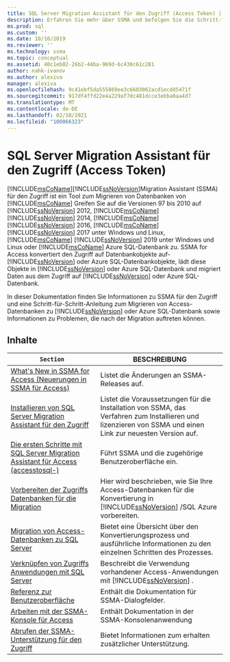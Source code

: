 ```yaml
---
title: SQL Server Migration Assistant für den Zugriff (Access Token) | Microsoft-Dokumentation
description: Erfahren Sie mehr über SSMA und befolgen Sie die Schritt-für-Schritt-Anleitungen zum Migrieren von Access-Datenbanken zu SQL Server oder Azure SQL-Datenbank.
ms.prod: sql
ms.custom: ''
ms.date: 10/10/2019
ms.reviewer: ''
ms.technology: ssma
ms.topic: conceptual
ms.assetid: 40c1eb02-26b2-44ba-969d-6c430c61c281
author: nahk-ivanov
ms.author: alexiva
manager: alexiva
ms.openlocfilehash: 9c41ebf5da555869ee3c6603062acd1ecdd5471f
ms.sourcegitcommit: 917df4ffd22e4a229af7dc481dcce3ebba0aa4d7
ms.translationtype: MT
ms.contentlocale: de-DE
ms.lasthandoff: 02/10/2021
ms.locfileid: "100066323"
---
```

# <a name="sql-server-migration-assistant-for-access-accesstosql"></a>SQL Server Migration Assistant für den Zugriff (Access Token)

[!INCLUDE[msCoName](../../includes/msconame_md.md)][!INCLUDE[ssNoVersion](../../includes/ssnoversion-md.md)]Migration Assistant (SSMA) für den Zugriff ist ein Tool zum Migrieren von Datenbanken von [!INCLUDE[msCoName](../../includes/msconame_md.md)] Greifen Sie auf die Versionen 97 bis 2010 auf [!INCLUDE[ssNoVersion](../../includes/ssnoversion-md.md)] 2012, [!INCLUDE[msCoName](../../includes/msconame_md.md)] [!INCLUDE[ssNoVersion](../../includes/ssnoversion-md.md)] 2014, [!INCLUDE[msCoName](../../includes/msconame_md.md)] [!INCLUDE[ssNoVersion](../../includes/ssnoversion-md.md)] 2016, [!INCLUDE[msCoName](../../includes/msconame_md.md)] [!INCLUDE[ssNoVersion](../../includes/ssnoversion-md.md)] 2017 unter Windows und Linux, [!INCLUDE[msCoName](../../includes/msconame_md.md)] [!INCLUDE[ssNoVersion](../../includes/ssnoversion-md.md)] 2019 unter Windows und Linux oder [!INCLUDE[msCoName](../../includes/msconame_md.md)] Azure SQL-Datenbank zu. SSMA for Access konvertiert den Zugriff auf Datenbankobjekte auf- [!INCLUDE[ssNoVersion](../../includes/ssnoversion-md.md)] oder Azure SQL-Datenbankobjekte, lädt diese Objekte in [!INCLUDE[ssNoVersion](../../includes/ssnoversion-md.md)] oder Azure SQL-Datenbank und migriert Daten aus dem Zugriff auf [!INCLUDE[ssNoVersion](../../includes/ssnoversion-md.md)] oder Azure SQL-Datenbank.
  
In dieser Dokumentation finden Sie Informationen zu SSMA für den Zugriff und eine Schritt-für-Schritt-Anleitung zum Migrieren von Access-Datenbanken zu [!INCLUDE[ssNoVersion](../../includes/ssnoversion-md.md)] oder Azure SQL-Datenbank sowie Informationen zu Problemen, die nach der Migration auftreten können.  
  
## <a name="contents"></a>Inhalte  
  
|`Section`|BESCHREIBUNG|
|-----------|---------------|
|[What's New in SSMA for Access (Neuerungen in SSMA für Access)](./what-s-new-in-ssma-for-access-accesstosql.md)|Listet die Änderungen an SSMA-Releases auf.|  
|[Installieren von SQL Server Migration Assistant für den Zugriff](installing-sql-server-migration-assistant-for-access-accesstosql.md)|Listet die Voraussetzungen für die Installation von SSMA, das Verfahren zum Installieren und lizenzieren von SSMA und einen Link zur neuesten Version auf.|  
|[Die ersten Schritte mit SQL Server Migration Assistant für Access &#40;accesstosql-&#41;](../../ssma/access/getting-started-with-sql-server-migration-assistant-for-access-accesstosql.md)|Führt SSMA und die zugehörige Benutzeroberfläche ein.|  
|[Vorbereiten der Zugriffs Datenbanken für die Migration](preparing-access-databases-for-migration-accesstosql.md)|Hier wird beschrieben, wie Sie Ihre Access-Datenbanken für die Konvertierung in [!INCLUDE[ssNoVersion](../../includes/ssnoversion-md.md)] /SQL Azure vorbereiten.|  
|[Migration von Access-Datenbanken zu SQL Server](migrating-access-databases-to-sql-server-azure-sql-db-accesstosql.md)|Bietet eine Übersicht über den Konvertierungsprozess und ausführliche Informationen zu den einzelnen Schritten des Prozesses.|  
|[Verknüpfen von Zugriffs Anwendungen mit SQL Server](linking-access-applications-to-sql-server-azure-sql-db-accesstosql.md)|Beschreibt die Verwendung vorhandener Access-Anwendungen mit [!INCLUDE[ssNoVersion](../../includes/ssnoversion-md.md)] .|  
|[Referenz zur Benutzeroberfläche](user-interface-reference-accesstosql.md)|Enthält die Dokumentation für SSMA-Dialogfelder.|  
|[Arbeiten mit der SSMA-Konsole für Access](working-with-ssma-for-access-console-accesstosql.md)|Enthält Dokumentation in der SSMA-Konsolenanwendung|  
|[Abrufen der SSMA-Unterstützung für den Zugriff](../sql-server-migration-assistant.md)|Bietet Informationen zum erhalten zusätzlicher Unterstützung.|